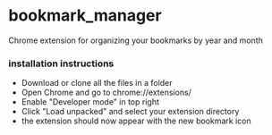 # bookmark_manager
Chrome extension for organizing your bookmarks by year and month

### installation instructions
- Download or clone all the files in a folder
- Open Chrome and go to chrome://extensions/
- Enable "Developer mode" in top right
- Click "Load unpacked" and select your extension directory
- the extension should now appear with the new bookmark icon
